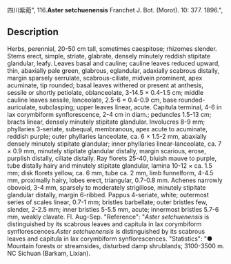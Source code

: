 四川紫菀",
116.**Aster setchuenensis** Franchet J. Bot. (Morot). 10: 377. 1896.",

## Description
Herbs, perennial, 20-50 cm tall, sometimes caespitose; rhizomes slender. Stems erect, simple, striate, glabrate, densely minutely reddish stipitate glandular, leafy. Leaves basal and cauline; cauline leaves reduced upward, thin, abaxially pale green, glabrous, eglandular, adaxially scabrous distally, margin sparsely serrulate, scabrous-ciliate, midvein prominent, apex acuminate, tip rounded; basal leaves withered or present at anthesis, sessile or shortly petiolate, oblanceolate, 3-14.5 × 0.4-1.5 cm; middle cauline leaves sessile, lanceolate, 2.5-6 × 0.4-0.9 cm, base rounded-auriculate, subclasping; upper leaves linear, acute. Capitula terminal, 4-6 in lax corymbiform synflorescence, 2-4 cm in diam.; peduncles 1.5-13 cm; bracts linear, densely minutely stipitate glandular. Involucres 8-9 mm; phyllaries 3-seriate, subequal, membranous, apex acute to acuminate, reddish purple; outer phyllaries lanceolate, ca. 6 × 1.5-2 mm, abaxially densely minutely stipitate glandular; inner phyllaries linear-lanceolate, ca. 7 × 0.9 mm, minutely stipitate glandular distally, margin scarious, erose, purplish distally, ciliate distally. Ray florets 25-40, bluish mauve to purple, tube distally hairy and minutely stipitate glandular, lamina 10-12 × ca. 1.5 mm; disk florets yellow, ca. 6 mm, tube ca. 2 mm, limb funnelform, 4-4.5 mm, proximally hairy, lobes erect, triangular, 0.7-0.8 mm. Achenes narrowly obovoid, 3-4 mm, sparsely to moderately strigillose, minutely stipitate glandular distally, margin 6-ribbed. Pappus 4-seriate, white; outermost series of scales linear, 0.7-1 mm; bristles barbellate; outer bristles few, slender, 2-2.5 mm; inner bristles 5-5.5 mm, acute; innermost bristles 5.7-6 mm, weakly clavate. Fl. Aug-Sep.
  "Reference": "*Aster setchuenensis* is distinguished by its scabrous leaves and capitula in lax corymbiform synflorescences.*Aster setchuenensis* is distinguished by its scabrous leaves and capitula in lax corymbiform synflorescences.
  "Statistics": "● Mountain forests or streamsides, disturbed damp shrublands; 3100-3500 m. NC Sichuan (Barkam, Lixian).
